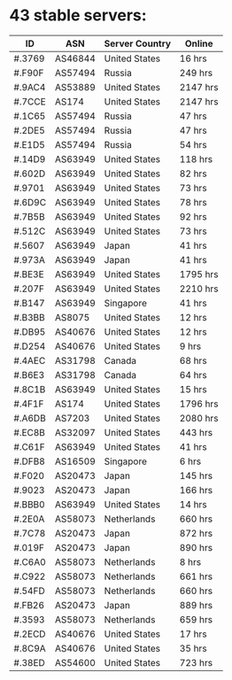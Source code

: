 # 43 stable servers:

| ID | ASN | Server Country | Online |
| ------ | ------ | ------ | ------ |
| #.3769 | AS46844 | United States | 16 hrs |
| #.F90F | AS57494 | Russia | 249 hrs |
| #.9AC4 | AS53889 | United States | 2147 hrs |
| #.7CCE | AS174 | United States | 2147 hrs |
| #.1C65 | AS57494 | Russia | 47 hrs |
| #.2DE5 | AS57494 | Russia | 47 hrs |
| #.E1D5 | AS57494 | Russia | 54 hrs |
| #.14D9 | AS63949 | United States | 118 hrs |
| #.602D | AS63949 | United States | 82 hrs |
| #.9701 | AS63949 | United States | 73 hrs |
| #.6D9C | AS63949 | United States | 78 hrs |
| #.7B5B | AS63949 | United States | 92 hrs |
| #.512C | AS63949 | United States | 73 hrs |
| #.5607 | AS63949 | Japan | 41 hrs |
| #.973A | AS63949 | Japan | 41 hrs |
| #.BE3E | AS63949 | United States | 1795 hrs |
| #.207F | AS63949 | United States | 2210 hrs |
| #.B147 | AS63949 | Singapore | 41 hrs |
| #.B3BB | AS8075 | United States | 12 hrs |
| #.DB95 | AS40676 | United States | 12 hrs |
| #.D254 | AS40676 | United States | 9 hrs |
| #.4AEC | AS31798 | Canada | 68 hrs |
| #.B6E3 | AS31798 | Canada | 64 hrs |
| #.8C1B | AS63949 | United States | 15 hrs |
| #.4F1F | AS174 | United States | 1796 hrs |
| #.A6DB | AS7203 | United States | 2080 hrs |
| #.EC8B | AS32097 | United States | 443 hrs |
| #.C61F | AS63949 | United States | 41 hrs |
| #.DFB8 | AS16509 | Singapore | 6 hrs |
| #.F020 | AS20473 | Japan | 145 hrs |
| #.9023 | AS20473 | Japan | 166 hrs |
| #.BBB0 | AS63949 | United States | 14 hrs |
| #.2E0A | AS58073 | Netherlands | 660 hrs |
| #.7C78 | AS20473 | Japan | 872 hrs |
| #.019F | AS20473 | Japan | 890 hrs |
| #.C6A0 | AS58073 | Netherlands | 8 hrs |
| #.C922 | AS58073 | Netherlands | 661 hrs |
| #.54FD | AS58073 | Netherlands | 660 hrs |
| #.FB26 | AS20473 | Japan | 889 hrs |
| #.3593 | AS58073 | Netherlands | 659 hrs |
| #.2ECD | AS40676 | United States | 17 hrs |
| #.8C9A | AS40676 | United States | 35 hrs |
| #.38ED | AS54600 | United States | 723 hrs |

